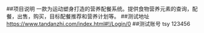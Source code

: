 ##项目说明
一款为运动塑身打造的营养配餐系统。提供食物营养元素的查询，配餐，出售，购买，目标配餐推荐和营养计划等。
##测试地址
https://www.tandanzhi.com/index.html#!/Login/0
##测试账号
tsy
123456